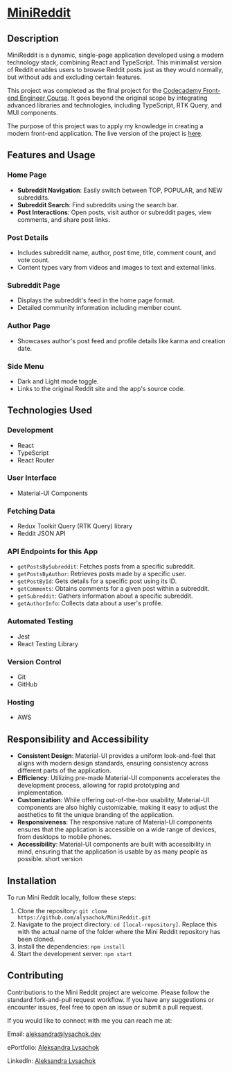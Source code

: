 # [MiniReddit](https://mini-reddit.aleksandra.lysachok.dev/all/top)

## Description
MiniReddit is a dynamic, single-page application developed using a modern technology stack, combining React and TypeScript. This minimalist version of Reddit enables users to browse Reddit posts just as they would normally, but without ads and excluding certain features.

This project was completed as the final project for the [Codecademy Front-end Engineer Course](https://www.codecademy.com/career-journey/front-end-engineer). It goes beyond the original scope by integrating advanced libraries and technologies, including TypeScript, RTK Query, and MUI components.

The purpose of this project was to apply my knowledge in creating a modern front-end application. The live version of the project is [here](https://mini-reddit.aleksandra.lysachok.dev/all/top).

## Features and Usage

### Home Page
- **Subreddit Navigation**: Easily switch between TOP, POPULAR, and NEW subreddits.
- **Subreddit Search**: Find subreddits using the search bar.
- **Post Interactions**: Open posts, visit author or subreddit pages, view comments, and share post links.

### Post Details
- Includes subreddit name, author, post time, title, comment count, and vote count.
- Content types vary from videos and images to text and external links.

### Subreddit Page
- Displays the subreddit's feed in the home page format.
- Detailed community information including member count.

### Author Page
- Showcases author's post feed and profile details like karma and creation date.

### Side Menu
- Dark and Light mode toggle.
- Links to the original Reddit site and the app's source code.

## Technologies Used

### Development
- React
- TypeScript
- React Router

### User Interface
- Material-UI Components

### Fetching Data
- Redux Toolkit Query (RTK Query) library
- Reddit JSON API

### API Endpoints for this App
- `getPostsBySubreddit`: Fetches posts from a specific subreddit.
- `getPostsByAuthor`: Retrieves posts made by a specific user.
- `getPostById`: Gets details for a specific post using its ID.
- `getComments`: Obtains comments for a given post within a subreddit.
- `getSubreddit`: Gathers information about a specific subreddit.
- `getAuthorInfo`: Collects data about a user's profile.

### Automated Testing
- Jest
- React Testing Library

### Version Control
- Git
- GitHub

### Hosting
- AWS

## Responsibility and Accessibility
- **Consistent Design**: Material-UI provides a uniform look-and-feel that aligns with modern design standards, ensuring consistency across different parts of the application.
- **Efficiency**: Utilizing pre-made Material-UI components accelerates the development process, allowing for rapid prototyping and implementation.
- **Customization**: While offering out-of-the-box usability, Material-UI components are also highly customizable, making it easy to adjust the aesthetics to fit the unique branding of the application.
- **Responsiveness**: The responsive nature of Material-UI components ensures that the application is accessible on a wide range of devices, from desktops to mobile phones.
- **Accessibility**: Material-UI components are built with accessibility in mind, ensuring that the application is usable by as many people as possible.
 short version


## Installation
To run Mini Reddit locally, follow these steps:

1. Clone the repository: `git clone https://github.com/alysachok/MiniReddit.git`
2. Navigate to the project directory: `cd [local-repository]`. Replace this with the actual name of the folder where the Mini Reddit repository has been cloned.
3. Install the dependencies: `npm install`
4. Start the development server: `npm start`

## Contributing
Contributions to the Mini Reddit project are welcome. Please follow the standard fork-and-pull request workflow. If you have any suggestions or encounter issues, feel free to open an issue or submit a pull request. 

If you would like to connect with me you can reach me at:

Email: aleksandra@lysachok.dev

ePortfolio: [Aleksandra Lysachok](https://aleksandra.lysachok.dev/)

LinkedIn: [Aleksandra Lysachok](https://www.linkedin.com/in/aleksandra-lysachok-33897b1b9/)


